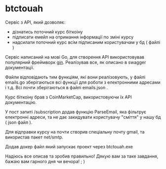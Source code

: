 # btctouah

Сервіс з API, який дозволяє: 

- дізнатись поточний курс біткоіну
- підписати емейл на отримання інформації по зміні курсу
- надсилати поточний курс всім підписаним користувачам у бд ( файлі )

Сервіс написаний на мові Go, для створення API використовував популярний фреймворк [gin](https://github.com/gin-gonic/gin). Реалізував все, як описано в swagger документації.

Файли відповідають тим функціям, які вони реалізовують, у файлі emails.go зберігаються всі функції для роботи з електронними адресами і т.д. Всі почти зберігаються в файлі emails.json .

Курс біткоіну брав з CoinMarketCap, використовуючи їх API документацію.

У пост запиті /subscription додав функцію ParseEmail, яка фільтрує електронні адреси, та не дає закидувати користувачу "сміття" у нашу бд ( json файл ).

Для відправки курсу на почти створив спеціальну почту gmail, та використав пакет net/smtp.

Додав докер файл який запускає проект через btctouah.exe

Надіюсь все описав та зробив правильно! Дякую вам за таке завдання, бажаю вам гарного дня чи вечора! ; )

